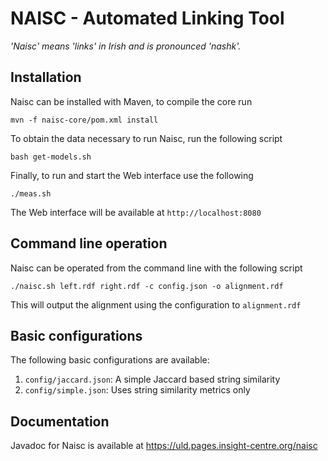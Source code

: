 # NAISC - Automated Linking Tool

_'Naisc' means 'links' in Irish and is pronounced 'nashk'._

## Installation

Naisc can be installed with Maven, to compile the core run

    mvn -f naisc-core/pom.xml install

To obtain the data necessary to run Naisc, run the following script

    bash get-models.sh

Finally, to run and start the Web interface use the following

    ./meas.sh

The Web interface will be available at `http://localhost:8080`


## Command line operation

Naisc can be operated from the command line with the following script

    ./naisc.sh left.rdf right.rdf -c config.json -o alignment.rdf

This will output the alignment using the configuration to `alignment.rdf`

## Basic configurations

The following basic configurations are available:

1. `config/jaccard.json`: A simple Jaccard based string similarity
2. `config/simple.json`: Uses string similarity metrics only

## Documentation

Javadoc for Naisc is available at https://uld.pages.insight-centre.org/naisc
